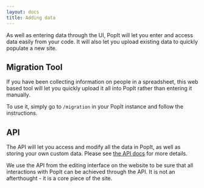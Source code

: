 ```yaml
---
layout: docs
title: Adding data
---
```


As well as entering data through the UI, PopIt will let you enter and access data easily from your code. It will also let you upload existing data to quickly populate a new site.

## Migration Tool

If you have been collecting information on people in a spreadsheet, this web based tool will let you quickly upload it all into PopIt rather than entering it manually.

To use it, simply go to <code>/migration</code> in your PopIt instance and follow the instructions.

## API

The API will let you access and modify all the data in PopIt, as well as storing your own custom data. Please see <a href="{{ site.baseurl }}/docs/api/">the API docs</a> for more details.

We use the API from the editing interface on the website to be sure that all interactions with PopIt can be achieved through the API. It is not an afterthought - it is a core piece of the site.
